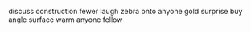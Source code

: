 discuss construction fewer laugh zebra onto anyone gold surprise buy angle surface warm anyone fellow